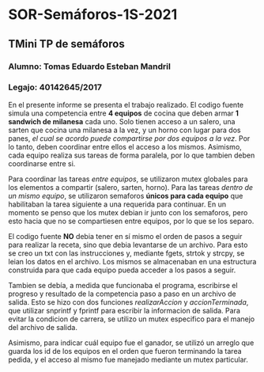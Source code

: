 # SOR-Semáforos-1S-2021

## TMini TP de semáforos

### Alumno: Tomas Eduardo Esteban Mandril
### Legajo: 40142645/2017

En el presente informe se presenta el trabajo realizado.
El codigo fuente simula una competencia entre **4 equipos** de cocina que deben armar **1 sandwich de milanesa** cada uno.
Solo tienen acceso a un salero, una sarten que cocina una milanesa a la vez, y un horno con lugar para dos panes, *el cual se acordo puede compartirse por dos equipos a la vez*.
Por lo tanto, deben coordinar entre ellos el acceso a los mismos.
Asimismo, cada equipo realiza sus tareas de forma paralela, por lo que tambien deben coordinarse entre si.

Para coordinar las tareas *entre equipos*, se utilizaron mutex globales para los elementos a compartir (salero, sarten, horno).
Para las tareas *dentro de un mismo equipo*, se utilizaron semaforos **únicos para cada equipo** que habilitaban la tarea siguiente a una requerida para continuar.
En un momento se penso que los mutex debian ir junto con los semaforos, pero esto hacia que no se compartiesen entre equipos, por lo que se los separo.

El codigo fuente **NO** debia tener en sí mismo el orden de pasos a seguir para realizar la receta, sino que debia levantarse de un archivo.
Para esto se creo un txt con las instrucciones y, mediante fgets, strtok y strcpy, se leian los datos en el archivo.
Los mismos se almacenaban en una estructura construida para que cada equipo pueda acceder a los pasos a seguir.

Tambien se debía, a medida que funcionaba el programa, escribirse el progreso y resultado de la competencia paso a paso en un archivo de salida.
Esto se hizo con dos funciones *realizarAccion* y *accionTerminada*, que utilizar snprintf y fprintf para escribir la informacion de salida.
Para evitar la condicion de carrera, se utilizo un mutex especifico para el manejo del archivo de salida.

Asimismo, para indicar cuál equipo fue el ganador, se utilizó un arreglo que guarda los id de los equipos en el orden que fueron terminando la tarea pedida, y el acceso al mismo fue manejado mediante un mutex particular.
